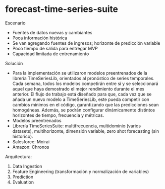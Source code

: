 # forecast-time-series-suite

Escenario
- Fuentes de datos nuevas y cambiantes
- Poca información histórica
- Se van agregando fuentes de ingresos; horizonte de predicción variable
- Poco tiempo de salida para entregar MVP
- Capacidad limitada de entrenamiento

Solución
- Para la implementación se utilizaron modelos preentrenados de la librería TimeSeriesLib, orientados al pronóstico de series temporales. Cada semana, todos los modelos competirán entre sí y se seleccionará aquel que haya demostrado el mejor rendimiento durante el mes anterior. El flujo de trabajo está diseñado para que, cada vez que se añada un nuevo modelo a TimeSeriesLib, este pueda competir con cambios mínimos en el código, garantizando que las predicciones sean homogéneas. Además, se podrán configurar dinámicamente distintos horizontes de tiempo, frecuencia y métricas.
- Modelos preentrenados
- Librería TimeSeriesSuite: multifrecuencia, multidominio (varios datasets), multihorizonte, dimensión variable, zero shot forecasting (sin historico). 
- Salesforce: Moirai
- Amazon: Chronos

Arquitectura: 
1. Data Ingestion
2. Feature Engineering (transformación y normalización de variables)
3. Prediction
4. Evaluation  

